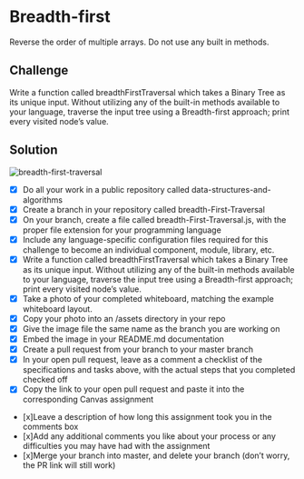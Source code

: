 # Breadth-first

Reverse the order of multiple arrays.  Do not use any built in methods.

## Challenge

Write a function called breadthFirstTraversal which takes a Binary Tree as its unique input. Without utilizing any of the built-in methods available to your language, traverse the input tree using a Breadth-first approach; print every visited node’s value.

## Solution
![breadth-first-traversal](https://user-images.githubusercontent.com/25094584/39825209-1cfacc5a-5366-11e8-8c58-76df14526c38.jpg)


- [x] Do all your work in a public repository called data-structures-and-algorithms
- [x] Create a branch in your repository called breadth-First-Traversal
- [x] On your branch, create a file called breadth-First-Traversal.js, with the proper file extension for your programming language
- [x] Include any language-specific configuration files required for this challenge to become an individual component, module, library, etc.
- [x] Write a function called breadthFirstTraversal which takes a Binary Tree as its unique input. Without utilizing any of the built-in methods available to your language, traverse the input tree using a Breadth-first approach; print every visited node’s value.
- [x] Take a photo of your completed whiteboard, matching the example whiteboard layout.
- [x] Copy your photo into an /assets directory in your repo
- [x] Give the image file the same name as the branch you are working on
- [x] Embed the image in your README.md documentation
- [x] Create a pull request from your branch to your master branch
- [x] In your open pull request, leave as a comment a checklist of the specifications and tasks above, with the actual steps that you completed checked off
- [x] Copy the link to your open pull request and paste it into the corresponding Canvas assignment
- [x]Leave a description of how long this assignment took you in the comments box
- [x]Add any additional comments you like about your process or any difficulties you may have had with the assignment
- [x]Merge your branch into master, and delete your branch (don’t worry, the PR link will still work)
